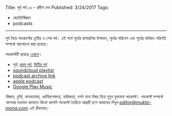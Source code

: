 Title: সূর্য পর্ব ০৩ - প্রদীপ দেব
Published: 3/24/2017
Tags:
  - জ্যোতির্বিজ্ঞান
  - podcasts
---

সূর্য নিয়ে পডকাস্টের তৃতীয় ও শেষ পর্ব। এই পর্বে সূর্যের রাসায়নিক উপাদান, সূর্যের পরিবেশ এবং সূর্যের ভবিষ্যৎ পরিণতি সম্পর্কে আলোচনা করা হয়েছে।

পডকাস্টটি রয়েছে [এখানে](https://drive.google.com/open?id=1FaIq6Q-KetkzZUsOqPOzFPBtbWqmalTK)।

- সূর্য: [প্রথম পর্ব](pd-007-pradip-deb-sun-1), [দ্বিতীয় পর্ব](pd-007-pradip-deb-sun-2)
- [soundcloud playlist](https://soundcloud.com/mukto-mona)
- [podcast archive link](http://web.archive.org/web/20191023151006/http://podcast.mukto-mona.com)
- [apple podcast](https://podcasts.apple.com/us/podcast/id1212085883)
- [Google Play Music](https://play.google.com/music/listen#/ps/Izc4javhi5igs66olhdfex42cxa)


_বিজ্ঞান, যুক্তি, মানবতাবাদ, ধর্মনিরপেক্ষতা, নাস্তিকতা, দর্শন নানা বিষয় নিয়ে শুনুন মুক্তমনা পডকাস্ট। পডকাস্ট সম্পর্কে আপনার মতামত জানাতে কিংবা আপনি পডকাস্ট তৈরিতে আগ্রহী হলে আমাদের লিখুন editor@mukto-mona.com এই ঠিকানায়।_
